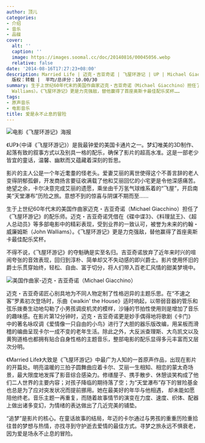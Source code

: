 ```yaml
---
author: 顶儿
categories:
- 介绍
- 音乐
- 品碟
cover:
  alt: ''
  caption: ''
  image: https://images.soomal.cc/doc/20140816/00045056.webp
  relative: false
date: '2014-08-16T17:27:23+08:00'
description: Married Life | 迈克・吉亚奇诺 | 飞屋环游记 | UP | Michael Giacchino | 源自：深圳特区报 |
  版权：转载 |  平均/总评分：10.00/30
summary: 生于上世纪60年代末的美国作曲家迈克・吉亚奇诺（Michael Giacchino）担任了《飞屋环游记》的配乐师。迈克・吉亚奇诺凭借在《碟中谍3》、《料理鼠王》、《超人总动员》等多部电影中的精彩表现，受到业界的一致认可，被誉为未来的约翰・威廉姆斯（John
  Walliams）。《飞屋环游记》更是力克强敌，替他赢得了首座奥斯卡最佳配乐奖杯……
tags:
- 原声音乐
- 电影音乐
title: 爱是永不止息的冒险
---
```


![电影《飞屋环游记》海报](https://images.soomal.cc/doc/20140816/00045054.webp)





《UP》（中译《飞屋环游记》）是我最钟爱的美国卡通片之一。梦幻唯美的3D制作、起落有致的叙事方式以及别具一格的配乐，确保了影片的超高水准。这是一部老少皆宜的童话，温馨、幽默而又蕴藏着深刻的哲思。

影片的主人公是一个年近耄耋的怪老头。爱妻艾丽的离世使得这个不善言辞的老人变得阴郁孤僻，开发商扬言要征收满载了他和艾丽回忆的小宅更是令他深感痛苦。绝望之余，卡尔决意完成艾丽的遗愿，乘坐由千万氢气球维系着的“飞屋”，开启南美“天堂瀑布”历险之旅。意想不到的惊喜与阴谋不期而至……

生于上世纪60年代末的美国作曲家迈克・吉亚奇诺（Michael Giacchino）担任了《飞屋环游记》的配乐师。迈克・吉亚奇诺凭借在《碟中谍3》、《料理鼠王》、《超人总动员》等多部电影中的精彩表现，受到业界的一致认可，被誉为未来的约翰・威廉姆斯（John Walliams）。《飞屋环游记》更是力克强敌，替他赢得了首座奥斯卡最佳配乐奖杯。

不得不说，《飞屋环游记》的夺魁确是实至名归。吉亚奇诺放弃了近年来时兴的喧闹夸张的音效表现，回归到淳朴、简单却又不失动感的即兴爵士。影片使用怀旧的爵士乐贯穿始终，轻松、自由、富于切分，将人们带入百老汇风情的甜美梦境中。

![美国作曲家-迈克・吉亚奇诺（Michael Giacchino）](https://images.soomal.cc/doc/20140816/00045055.webp)





迈克・吉亚奇诺匠心别具地为不同人物定制了性格迥异的主题乐思。在“不速之客”罗素初次登场时，乐曲《walkin' the House》适时响起，以带弱音器的管乐和弦乐拨奏生动地勾勒了小男孩调皮机灵的模样，沙锤的节拍性使用则是增加了音乐的趣味感。在影片第12分钟时，迈克・吉亚奇诺更是妙手偶得地将歌剧《卡门》中的著名咏叹调《爱情像一只自由的小鸟》进行了大胆的器乐版改编，用呆板而滑稽的编曲呈现卡尔一成不变的老年生活。除此之外，大反派查理斯、大鸟凯文以及黄狗道格也都拥有贴合自身性格的主题音乐，整部电影的配乐显得多元丰富而又层次分明。

《Married Life》大致是《飞屋环游记》中最广为人知的一首原声作品，出现在影片的开篇处。明亮温暖的三拍子圆舞曲应着卡尔、艾丽一生相知、相恋的蒙太奇场景，最大限度地发挥了影音综合感染力。修缮屋子、携手散步、休憩谈笑构成了他们二人世界的主要内容；对孩子降临的期待落了空；为“天堂瀑布”存下的冒险基金也总是为了应对突发状况而提前挪用。她在最美好的年华与他相遇， 却未能如愿陪他终老。音乐主题一再重复，而随着故事情节的演变在力度、速度、织体、配器上做出诸多变幻，为情绪的表达做出了几近完美的铺垫。

“追梦”是影片的核心。在童话故事的结局，年迈的卡尔通过与男孩的重重历险重拾往昔的梦想与热情，亦找寻到守护逝去爱情的最佳方式。寻梦之旅永远不惧衰老，因为爱是场永不止息的冒险。